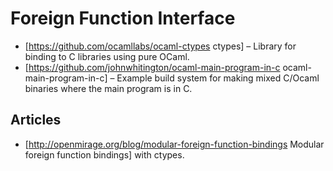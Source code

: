 # Foreign Function Interface

* [https://github.com/ocamllabs/ocaml-ctypes ctypes] – Library for binding to C libraries using pure OCaml.
* [https://github.com/johnwhitington/ocaml-main-program-in-c ocaml-main-program-in-c] – Example build system for making mixed C/Ocaml binaries where the main program is in C.

## Articles

* [http://openmirage.org/blog/modular-foreign-function-bindings Modular foreign function bindings] with ctypes.
